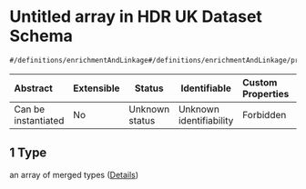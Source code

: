 # Untitled array in HDR UK Dataset Schema

```txt
#/definitions/enrichmentAndLinkage#/definitions/enrichmentAndLinkage/properties/derivation/anyOf/1
```




| Abstract            | Extensible | Status         | Identifiable            | Custom Properties | Additional Properties | Access Restrictions | Defined In                                                                                         |
| :------------------ | ---------- | -------------- | ----------------------- | :---------------- | --------------------- | ------------------- | -------------------------------------------------------------------------------------------------- |
| Can be instantiated | No         | Unknown status | Unknown identifiability | Forbidden         | Allowed               | none                | [dataset.schema.json\*](../../../schema/dataset/latest/dataset.schema.json "open original schema") |

## 1 Type

an array of merged types ([Details](dataset-definitions-enrichmentandlinkage-properties-derivations-anyof-1-items.md))
